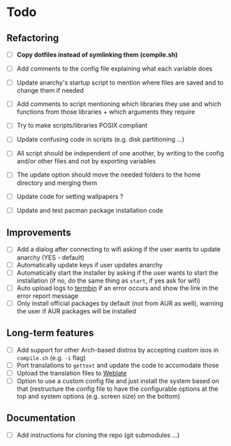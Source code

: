 # Todo

## Refactoring
* [ ] **Copy dotfiles instead of symlinking them (compile.sh)**
* [ ] Add comments to the config file explaining what each variable does
* [ ] Update anarchy's startup script to mention where files are saved and to 
change them if needed
* [ ] Add comments to script mentioning which libraries they use and which
functions from those libraries + which arguments they require
* [ ] Try to make scripts/libraries POSIX compliant
* [ ] Update confusing code in scripts (e.g. disk partitioning ...)
* [ ] All script should be independent of one another, by writing to the config
and/or other files and not by exporting variables
* [ ] The update option should move the needed folders to the home directory
and merging them
* [ ] Update code for setting wallpapers ?
* [ ] Update and test pacman package installation code


## Improvements
* [ ] Add a dialog after connecting to wifi asking if the user wants to update
anarchy (YES - default)
* [ ] Automatically update keys if user updates anarchy
* [ ] Automatically start the installer by asking if the user wants to start
the installation (if no, do the same thing as `start`, if yes ask for wifi)
* [ ] Auto upload logs to [termbin](https://termbin.com) if an error occurs
and show the link in the error report message
* [ ] Only install official packages by default (not from AUR as well), warning
the user if AUR packages will be installed

## Long-term features
* [ ] Add support for other Arch-based distros by accepting custom isos in
`compile.sh` (e.g. `-i` flag)
* [ ] Port translations to `gettext` and update the code to accomodate those
* [ ] Upload the translation files to [Weblate](https://weblate.org)
* [ ] Option to use a custom config file and just install the system based on
that (restructure the config file to have the configurable options at the top
and system options (e.g. screen size) on the bottom)

## Documentation
* [ ] Add instructions for cloning the repo (git submodules ...)